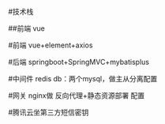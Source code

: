 #技术栈

##前端
vue

#前端 vue+element+axios

#后端 springboot+SpringMVC+mybatisplus

#中间件 redis db：两个mysql，做主从分离配置

#网关 nginx做 反向代理+静态资源部署 配置

#腾讯云坐第三方短信密钥
